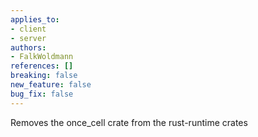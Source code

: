 ```yaml
---
applies_to:
- client
- server
authors:
- FalkWoldmann
references: []
breaking: false
new_feature: false
bug_fix: false
---
```

Removes the once_cell crate from the rust-runtime crates

